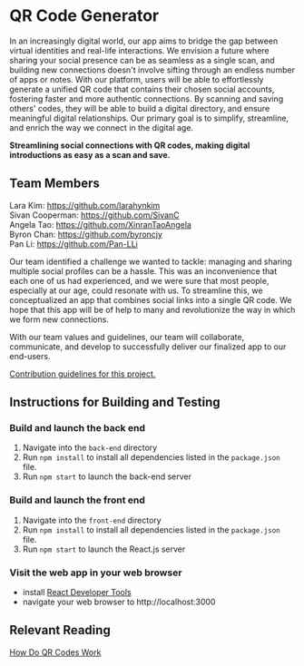 # QR Code Generator

In an increasingly digital world, our app aims to bridge the gap between virtual identities and real-life interactions. We envision a future where sharing your social presence can be as seamless as a single scan, and building new connections doesn't involve sifting through an endless number of apps or notes. With our platform, users will be able to effortlessly generate a unified QR code that contains their chosen social accounts, fostering faster and more authentic connections. By scanning and saving others' codes, they will be able to build a digital directory, and ensure meaningful digital relationships. Our primary goal is to simplify, streamline, and enrich the way we connect in the digital age. 

<b> Streamlining social connections with QR codes, making digital introductions as easy as a scan and save. </b>

## Team Members 
Lara Kim: https://github.com/larahynkim <br>
Sivan Cooperman: https://github.com/SivanC <br>
Angela Tao: https://github.com/XinranTaoAngela <br>
Byron Chan: https://github.com/byroncjy <br>
Pan Li: https://github.com/Pan-LLi<br>

Our team identified a challenge we wanted to tackle: managing and sharing multiple social profiles can be a hassle. This was an inconvenience that each one of us had experienced, and we were sure that most people, especially at our age, could resonate with us. To streamline this, we conceptualized an app that combines social links into a single QR code. We hope that this app will be of help to many and revolutionize the way in which we form new connections. 

With our team values and guidelines, our team will collaborate, communicate, and develop to successfully deliver our finalized app to our end-users. 

[Contribution guidelines for this project.](CONTRIBUTING.md)

## Instructions for Building and Testing
### Build and launch the back end

1. Navigate into the `back-end` directory
1. Run `npm install` to install all dependencies listed in the `package.json` file.
1. Run `npm start` to launch the back-end server

### Build and launch the front end

1. Navigate into the `front-end` directory
1. Run `npm install` to install all dependencies listed in the `package.json` file.
1. Run `npm start` to launch the React.js server

### Visit the web app in your web browser

- install [React Developer Tools](https://chrome.google.com/webstore/detail/react-developer-tools/fmkadmapgofadopljbjfkapdkoienihi)
- navigate your web browser to http://localhost:3000

## Relevant Reading 
[How Do QR Codes Work](https://www.sproutqr.com/blog/how-do-qr-codes-work)